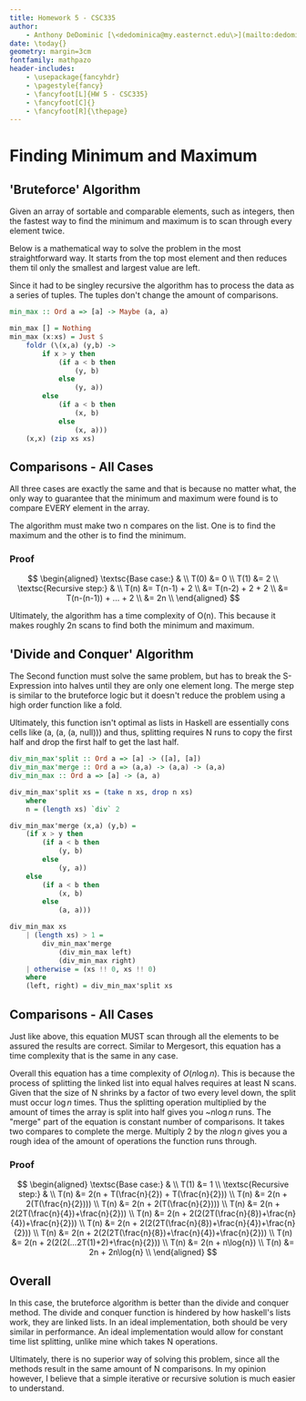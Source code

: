 ```yaml
---
title: Homework 5 - CSC335
author:
    - Anthony DeDominic [\<dedominica@my.easternct.edu\>](mailto:dedominica@my.easternct.edu)
date: \today{}
geometry: margin=3cm
fontfamily: mathpazo
header-includes:
	- \usepackage{fancyhdr}
	- \pagestyle{fancy}
	- \fancyfoot[L]{HW 5 - CSC335}
	- \fancyfoot[C]{}
	- \fancyfoot[R]{\thepage}
---
```


Finding Minimum and Maximum
===========================

'Bruteforce' Algorithm
----------------------

Given an array of sortable and comparable elements, such as integers, then the fastest way to find the minimum and maximum is to scan through every element twice.

Below is a mathematical way to solve the problem in the most straightforward way.
It starts from the top most element and then reduces them til only the smallest and largest value are left.

Since it had to be singley recursive the algorithm has to process the data as a series of tuples.
The tuples don't change the amount of comparisons.

```Haskell
min_max :: Ord a => [a] -> Maybe (a, a)

min_max [] = Nothing
min_max (x:xs) = Just $
	foldr (\(x,a) (y,b) -> 
		if x > y then 
			(if a < b then 
				(y, b) 
			else 
				(y, a)) 
		else 
			(if a < b then 
				(x, b) 
			else 
				(x, a))) 
	(x,x) (zip xs xs)
```

Comparisons - All Cases
-----------------------

All three cases are exactly the same and that is because no matter what, the only way to guarantee that the minimum and maximum were found is to compare EVERY element in the array.

The algorithm must make two n compares on the list. One is to find the maximum and the other is to find the minimum.

### Proof

$$
\begin{aligned}
	\textsc{Base case:} & \\
	T(0) &= 0 \\
	T(1) &= 2 \\
	\textsc{Recursive step:} & \\
	T(n) &= T(n-1) + 2 \\
	     &= T(n-2) + 2 + 2 \\
		 &= T(n-(n-1)) + ... + 2 \\
		 &= 2n \\
\end{aligned}
$$

Ultimately, the algorithm has a time complexity of O(n). This because it makes roughly 2n scans to find both the minimum and maximum.

'Divide and Conquer' Algorithm
------------------------------

The Second function must solve the same problem, but has to break the S-Expression into halves until they are only one element long.
The merge step is similar to the bruteforce logic but it doesn't reduce the problem using a high order function like a fold.

Ultimately, this function isn't optimal as lists in Haskell are essentially cons cells like (a, (a, (a, null))) and thus, splitting requires N runs to copy the first half and drop the first half to get the last half.

```Haskell
div_min_max'split :: Ord a => [a] -> ([a], [a])
div_min_max'merge :: Ord a => (a,a) -> (a,a) -> (a,a)
div_min_max :: Ord a => [a] -> (a, a)

div_min_max'split xs = (take n xs, drop n xs)
	where 
	n = (length xs) `div` 2

div_min_max'merge (x,a) (y,b) =
	(if x > y then
		(if a < b then
			(y, b)
		else
			(y, a))
	else
		(if a < b then
			(x, b)
		else
			(a, a)))

div_min_max xs
	| (length xs) > 1 = 
		div_min_max'merge 
			(div_min_max left)
			(div_min_max right)
	| otherwise = (xs !! 0, xs !! 0)
	where
	(left, right) = div_min_max'split xs
```

Comparisons - All Cases
-----------------------

Just like above, this equation MUST scan through all the elements to be assured the results are correct.
Similar to Mergesort, this equation has a time complexity that is the same in any case.

Overall this equation has a time complexity of $O(n\log{n})$.
This is because the process of splitting the linked list into equal halves requires at least N scans.
Given that the size of N shrinks by a factor of two every level down, the split must occur $\log{n}$ times.
Thus the splitting operation multiplied by the amount of times the array is split into half gives you ~$n\log{n}$ runs.
The "merge" part of the equation is constant number of comparisons.
It takes two compares to complete the merge.
Multiply 2 by the $n\log{n}$ gives you a rough idea of the amount of operations the function runs through.

### Proof

$$
\begin{aligned}
	\textsc{Base case:} & \\
	T(1) &= 1 \\
	\textsc{Recursive step:} & \\
	T(n) &= 2(n + T(\frac{n}{2}) + T(\frac{n}{2})) \\
	T(n) &= 2(n + 2(T(\frac{n}{2}))) \\
	T(n) &= 2(n + 2(T(\frac{n}{2}))) \\
	T(n) &= 2(n + 2(2T(\frac{n}{4})+\frac{n}{2})) \\
	T(n) &= 2(n + 2(2(2T(\frac{n}{8})+\frac{n}{4})+\frac{n}{2})) \\
	T(n) &= 2(n + 2(2(2T(\frac{n}{8})+\frac{n}{4})+\frac{n}{2})) \\
	T(n) &= 2(n + 2(2(2T(\frac{n}{8})+\frac{n}{4})+\frac{n}{2})) \\
	T(n) &= 2(n + 2(2(2(...2T(1)+2)+\frac{n}{2})) \\
	T(n) &= 2(n + n\log{n}) \\
	T(n) &= 2n + 2n\log{n} \\
\end{aligned}
$$

Overall
-------

In this case, the bruteforce algorithm is better than the divide and conquer method.
The divide and conquer function is hindered by how haskell's lists work, they are linked lists.
In an ideal implementation, both should be very similar in performance.
An ideal implementation would allow for constant time list splitting, unlike mine which takes N operations.

Ultimately, there is no superior way of solving this problem, since all the methods result in the same amount of N comparisons.
In my opinion however, I believe that a simple iterative or recursive solution is much easier to understand.
